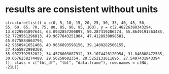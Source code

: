 # results are consistent without units

    structure(list(t = c(0, 5, 10, 15, 20, 25, 30, 35, 40, 45, 50, 
    55, 60, 65, 70, 75, 80, 85, 90, 95, 100), y = c(2.48226388343294, 
    13.6229501897644, 63.0932857200897, 59.287419286274, 55.8649191563485, 
    52.7729561296013, 49.9677843251904, 47.4128930098581, 45.0775884663794, 
    42.9358941651466, 40.9656893598156, 39.1480282506155, 37.4665972998368, 
    35.9072792532022, 34.4578003087912, 33.1074426120954, 31.846808472585, 
    30.6676258274488, 29.56258682354, 28.5252131611895, 27.5497431943394
    )), class = c("tbl_df", "tbl", "data.frame"), row.names = c(NA, 
    -21L))

